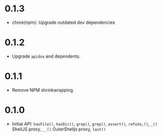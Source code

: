 # 0.1.3

* chore(npm): Upgrade outdated dev dependencies

# 0.1.2

* Upgrade `apidox` and dependents.

# 0.1.1

* Remove NPM shrinkwrapping.

# 0.1.0

* Initial API: `hasFile()`, `hasDir()`, `grep()`, `grep()`, `assert()`, `refute,()`, `_()` ShellJS proxy, `__()` OuterShelljs proxy, `last()`
